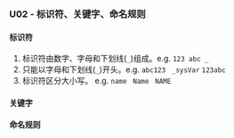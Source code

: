 ### U02 - 标识符、关键字、命名规则

#### 标识符
1. 标识符由数字、字母和下划线(`_`)组成。e.g. `123 abc _`
2. 只能以字母和下划线(`_`)开头。e.g. `abc123` ` _sysVar` `123abc`
3. 标识符区分大小写。 e.g. `name` ` Name` ` NAME`


#### 关键字

#### 命名规则
